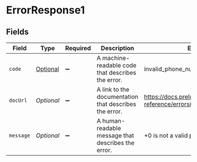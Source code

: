 # ErrorResponse1


## Fields

| Field                                                             | Type                                                              | Required                                                          | Description                                                       | Example                                                           |
| ----------------------------------------------------------------- | ----------------------------------------------------------------- | ----------------------------------------------------------------- | ----------------------------------------------------------------- | ----------------------------------------------------------------- |
| `code`                                                            | [Optional<Code>](../../models/errors/Code.md)                     | :heavy_minus_sign:                                                | A machine-readable code that describes the error.                 | invalid_phone_number                                              |
| `docUrl`                                                          | *Optional<String>*                                                | :heavy_minus_sign:                                                | A link to the documentation that describes the error.             | https://docs.prelude.so/api-reference/errors#invalid_phone_number |
| `message`                                                         | *Optional<String>*                                                | :heavy_minus_sign:                                                | A human-readable message that describes the error.                | +0 is not a valid phone number                                    |